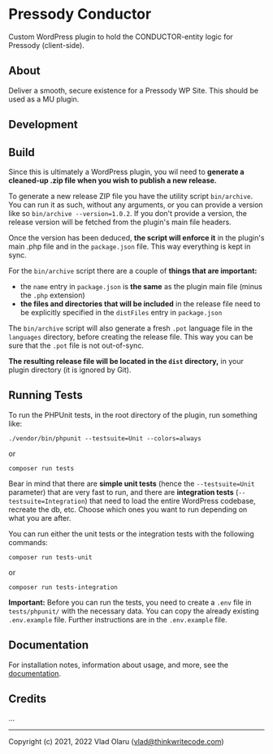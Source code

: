 # Pressody Conductor

Custom WordPress plugin to hold the CONDUCTOR-entity logic for Pressody (client-side).

## About

Deliver a smooth, secure existence for a Pressody WP Site. This should be used as a MU plugin.

## Development

## Build

Since this is ultimately a WordPress plugin, you wil need to **generate a cleaned-up .zip file when you wish to publish a new release.**

To generate a new release ZIP file you have the utility script `bin/archive`. You can run it as such, without any arguments, or you can provide a version like so `bin/archive --version=1.0.2`. If you don't provide a version, the release version will be fetched from the plugin's main file headers.

Once the version has been deduced, **the script will enforce it** in the plugin's main .php file and in the `package.json` file. This way everything is kept in sync.

For the `bin/archive` script there are a couple of **things that are important:**
* the `name` entry in `package.json` is **the same** as the plugin main file (minus the `.php` extension)
* **the files and directories that will be included** in the release file need to be explicitly specified in the `distFiles` entry in `package.json`

The `bin/archive` script will also generate a fresh `.pot` language file in the `languages` directory, before creating the release file. This way you can be sure that the `.pot` file is not out-of-sync.

**The resulting release file will be located in the `dist` directory,** in your plugin directory (it is ignored by Git).

## Running Tests

To run the PHPUnit tests, in the root directory of the plugin, run something like:

```
./vendor/bin/phpunit --testsuite=Unit --colors=always
```
or
```
composer run tests
```

Bear in mind that there are **simple unit tests** (hence the `--testsuite=Unit` parameter) that are very fast to run, and there are **integration tests** (`--testsuite=Integration`) that need to load the entire WordPress codebase, recreate the db, etc. Choose which ones you want to run depending on what you are after.

You can run either the unit tests or the integration tests with the following commands:

```
composer run tests-unit
```
or
```
composer run tests-integration
```

**Important:** Before you can run the tests, you need to create a `.env` file in `tests/phpunit/` with the necessary data. You can copy the already existing `.env.example` file. Further instructions are in the `.env.example` file.

## Documentation

For installation notes, information about usage, and more, see the [documentation](docs/index.md).

## Credits

...

---

Copyright (c) 2021, 2022 Vlad Olaru (vlad@thinkwritecode.com)
